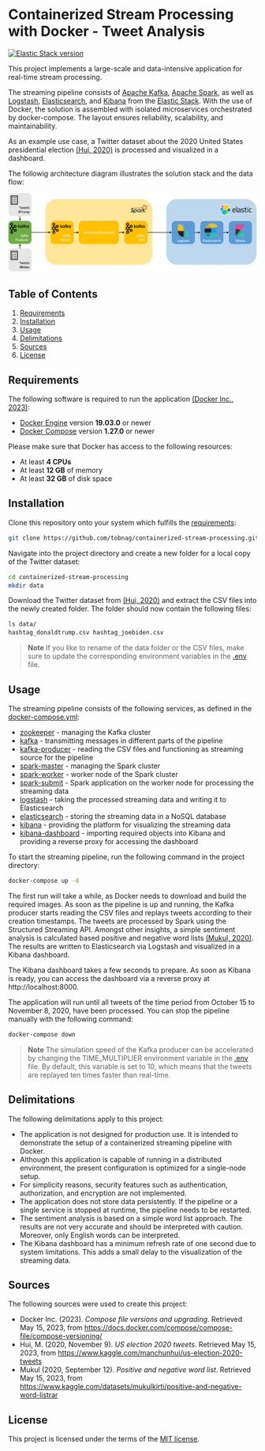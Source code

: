# Containerized Stream Processing with Docker - Tweet Analysis
[![Elastic Stack version](https://img.shields.io/badge/Elastic%20Stack-8.7.1-00bfb3?style=flat&logo=elastic-stack)](https://www.elastic.co/blog/category/releases)

This project implements a large-scale and data-intensive application for real-time stream processing.

The streaming pipeline consists of [Apache Kafka](https://kafka.apache.org), [Apache Spark](https://spark.apache.org), as well as [Logstash](https://www.elastic.co/logstash/), [Elasticsearch](https://www.elastic.co/elasticsearch/), and [Kibana](https://www.elastic.co/kibana/) from the [Elastic Stack](https://www.elastic.co/elastic-stack/). With the use of Docker, the solution is assembled with isolated microservices orchestrated by docker-compose. The layout ensures reliability, scalability, and maintainability.

As an example use case, a Twitter dataset about the 2020 United States presidential election [(Hui, 2020)](#sources) is processed and visualized in a dashboard.

The followig architecture diagram illustrates the solution stack and the data flow:

![Architecture](./images/architecture.png)

## Table of Contents
1. [Requirements](#requirements)
1. [Installation](#installation)
1. [Usage](#usage)
1. [Delimitations](#delimitations)
1. [Sources](#sources)
1. [License](#license)

## Requirements
The following software is required to run the application [(Docker Inc., 2023)](#sources):
- [Docker Engine](https://docs.docker.com/get-docker/) version **19.03.0** or newer
- [Docker Compose](https://docs.docker.com/compose/install/) version **1.27.0** or newer

Please make sure that Docker has access to the following resources:
- At least **4 CPUs**
- At least **12 GB** of memory
- At least **32 GB** of disk space

## Installation
Clone this repository onto your system which fulfills the [requirements](#requirements):
```bash
git clone https://github.com/tobnag/containerized-stream-processing.git
```

Navigate into the project directory and create a new folder for a local copy of the Twitter dataset:
```bash
cd containerized-stream-processing
mkdir data
```

Download the Twitter dataset from [(Hui, 2020)](#sources) and extract the CSV files into the newly created folder. The folder should now contain the following files:
```bash
ls data/
hashtag_donaldtrump.csv hashtag_joebiden.csv
```

> **Note**
> If you like to rename of the data folder or the CSV files, make sure to update the corresponding environment variables in the [.env](./.env) file.

## Usage
The streaming pipeline consists of the following services, as defined in the [docker-compose.yml](./docker-compose.yml):
- [zookeeper](https://hub.docker.com/r/bitnami/zookeeper) - managing the Kafka cluster
- [kafka](https://hub.docker.com/r/bitnami/kafka) - transmitting messages in different parts of the pipeline
- [kafka-producer](./kafka/Dockerfile) - reading the CSV files and functioning as streaming source for the pipeline
- [spark-master](https://hub.docker.com/r/bitnami/spark) - managing the Spark cluster
- [spark-worker](https://hub.docker.com/r/bitnami/spark) - worker node of the Spark cluster
- [spark-submit](./spark/Dockerfile) - Spark application on the worker node for processing the streaming data
- [logstash](https://hub.docker.com/_/logstash) - taking the processed streaming data and writing it to Elasticsearch
- [elasticsearch](https://hub.docker.com/_/elasticsearch) - storing the streaming data in a NoSQL database
- [kibana](https://hub.docker.com/_/kibana) - providing the platform for visualizing the streaming data
- [kibana-dashboard](./kibana/dashboard/Dockerfile) - importing required objects into Kibana and providing a reverse proxy for accessing the dashboard

To start the streaming pipeline, run the following command in the project directory:
```bash
docker-compose up -d
```

The first run will take a while, as Docker needs to download and build the required images. As soon as the pipeline is up and running, the Kafka producer starts reading the CSV files and replays tweets according to their creation timestamps. The tweets are processed by Spark using the Structured Streaming API. Amongst other insights, a simple sentiment analysis is calculated based positive and negative word lists [(Mukul, 2020)](#sources). The results are written to Elasticsearch via Logstash and visualized in a Kibana dashboard.

The Kibana dashboard takes a few seconds to prepare. As soon as Kibana is ready, you can access the dashboard via a reverse proxy at http://localhost:8000.

The application will run until all tweets of the time period from October 15 to November 8, 2020, have been processed. You can stop the pipeline manually with the following command:
```bash
docker-compose down
```

> **Note**
> The simulation speed of the Kafka producer can be accelerated by changing the TIME_MULTIPLIER environment variable in the [.env](./.env) file. By default, this variable is set to 10, which means that the tweets are replayed ten times faster than real-time.

## Delimitations
The following delimitations apply to this project:
- The application is not designed for production use. It is intended to demonstrate the setup of a containerized streaming pipeline with Docker.
- Although this application is capable of running in a distributed environment, the present configuration is optimized for a single-node setup.
- For simplicity reasons, security features such as authentication, authorization, and encryption are not implemented.
- The application does not store data persistently. If the pipeline or a single service is stopped at runtime, the pipeline needs to be restarted.
- The sentiment analysis is based on a simple word list approach. The results are not very accurate and should be interpreted with caution. Moreover, only English words can be interpreted.
- The Kibana dashboard has a minimum refresh rate of one second due to system limitations. This adds a small delay to the visualization of the streaming data.

## Sources
The following sources were used to create this project:
- Docker Inc. (2023). *Compose file versions and upgrading*. Retrieved May 15, 2023, from https://docs.docker.com/compose/compose-file/compose-versioning/
- Hui, M. (2020, November 9). *US election 2020 tweets*. Retrieved May 15, 2023, from https://www.kaggle.com/manchunhui/us-election-2020-tweets
- Mukul (2020, September 12). *Positive and negative word list*. Retrieved May 15, 2023, from https://www.kaggle.com/datasets/mukulkirti/positive-and-negative-word-listrar

## License
This project is licensed under the terms of the [MIT license](./LICENSE).